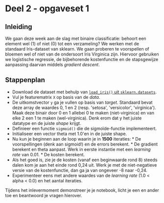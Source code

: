 # Deel 2 - opgaveset 1

## Inleiding

We gaan deze week aan de slag met binaire classificatie: behoort een element wel (1) of niet (0) tot een verzameling? We werken met de standaard Iris-dataset van sklearn. We gaan proberen te voorspellen of bloemen wel of niet van de ondersoort Iris Virginica zijn. Hiervoor gebruiken we logistische regressie, de bijbehorende kostenfunctie en de stapsgewijze aanpassing daarvan middels _gradient descent_.

## Stappenplan

* Download de dataset met behulp van [`load_iris()` uit `sklearn.datasets`](https://scikit-learn.org/stable/modules/generated/sklearn.datasets.load_iris.html).
* Vul je featurematrix `X` op basis van de _data_.
* De uitkomstvector `y` ga je vullen op basis van _target_. Standaard bevat deze array de waardes 0, 1 en 2 (resp. 'setosa', 'versicolor', 'virginica'). Maak deze binair door 0 en 1 allebei 0 te maken (niet-virginica) en van elke 2 een 1 te maken (wel-virginica). Denk erom dat y het juiste datatype en de juiste _shape_ krijgt.
* Definieer een functie `sigmoid()` die de sigmoïde-functie implementeert.
* Initialiseer een vector theta met 1.0'en in de juiste shape.
* Nu kun je beginnen aan de loop waarin je in **1500** iteraties:
       * De voorspellingen (denk aan sigmoid!) en de errors berekent.
       * De gradient berekent en theta aanpast. Werk in eerste instantie met een _learning rate_ van 0.01.
       * De kosten berekent.
* Als het goed is, zie je de kosten (vanaf een beginwaarde rond 8) steeds dalen kom je aan het einde rond 0,24 uit. Werk je met de niet-negatieve versie van de kostenfunctie, dan ga ja van ongeveer -8 naar -0,24.
* Experimenteer eens met andere waardes van de _learning rate_ (1.0 < alpha < 0.0) en het aantal iteraties.

Tijdens het inlevermoment demonstreer je je notebook, licht je een en ander toe en beantwoord je vragen hierover.